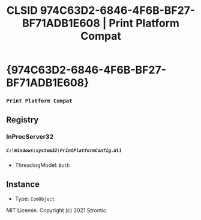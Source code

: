 ﻿---
title: "CLSID 974C63D2-6846-4F6B-BF27-BF71ADB1E608 | Print Platform Compat"
excerpt: What is COM-Object CLSID 974C63D2-6846-4F6B-BF27-BF71ADB1E608?
---

# {974C63D2-6846-4F6B-BF27-BF71ADB1E608}

### `Print Platform Compat`

## Registry


### InProcServer32

##### `C:\Windows\system32\PrintPlatformConfig.dll`
* ThreadingModel: `Both`

## Instance

* Type: `ComObject`

MIT License. Copyright (c) 2021 Strontic.


